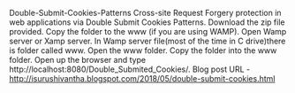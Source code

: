 Double-Submit-Cookies-Patterns
Cross-site Request Forgery protection in web applications via Double Submit Cookies Patterns. Download the zip file provided. Copy the folder to the www (if you are using WAMP). Open Wamp server or Xamp server. In Wamp server file(most of the time in C drive)there is folder called www. Open the www folder. Copy the folder into the www folder. Open up the browser and type http://localhost:8080/Double_Submited_Cookies/. Blog post URL - http://isurushivantha.blogspot.com/2018/05/double-submit-cookies.html
